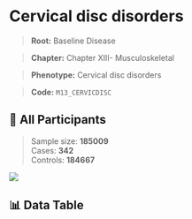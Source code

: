 # Cervical disc disorders

> **Root:** Baseline Disease  

> **Chapter:** Chapter XIII- Musculoskeletal  

> **Phenotype:** Cervical disc disorders  

> **Code:** `M13_CERVICDISC`

## 🧪 All Participants  
> Sample size: **185009**  
> Cases: **342**  
> Controls: **184667**
<img src="/Sensitive/Figures/ALL/Baseline/M13_CERVICDISC.png"/>

## 📊 Data Table
<CsvTableMRF src="/Sensitive/Data/ALL/Baseline/LG_M13_CERVICDISC.csv"/>

